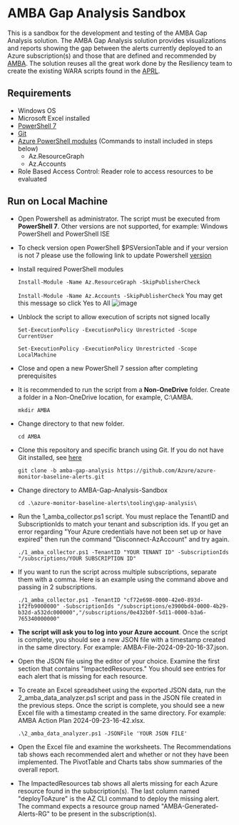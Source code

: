 
# AMBA Gap Analysis Sandbox

This is a sandbox for the development and testing of the AMBA Gap Analysis solution.  The AMBA Gap Analysis solution provides visualizations and reports showing the gap between the alerts currently deployed to an Azure subscription(s) and those that are defined and recommended by [AMBA](https://azure.github.io/azure-monitor-baseline-alerts/welcome/).  The solution reuses all the great work done by the Resiliency team to create the existing WARA scripts found in the [APRL](https://azure.github.io/Azure-Proactive-Resiliency-Library-v2/welcome/).

## Requirements

- Windows OS
- Microsoft Excel installed
- [PowerShell 7](https://learn.microsoft.com/en-us/powershell/scripting/install/installing-powershell?view=powershell-7.4)
- [Git](https://git-scm.com/download/win)
- [Azure PowerShell modules](https://learn.microsoft.com/en-us/powershell/azure/install-azps-windows?view=azps-12.1.0&tabs=powershell&pivots=windows-psgallery) (Commands to install included in steps below)
  - Az.ResourceGraph
  - Az.Accounts
- Role Based Access Control: Reader role to access resources to be evaluated

## Run on Local Machine

- Open Powershell as administrator.  The script must be executed from **PowerShell 7**. Other versions are not supported, for example: Windows PowerShell and PowerShell ISE
- To check version open PowerShell $PSVersionTable  and if your version is not 7 please use the following link to update Powershell [version](https://learn.microsoft.com/en-us/powershell/scripting/install/installing-powershell-on-windows?view=powershell-7.4)

- Install required PowerShell modules

    `` Install-Module -Name Az.ResourceGraph -SkipPublisherCheck ``

    `` Install-Module -Name Az.Accounts -SkipPublisherCheck ``
  You may get this message so click Yes to All
  ![image](https://github.com/user-attachments/assets/2013a9c9-8ddc-4723-be5b-666658ad6ea1)


- Unblock the script to allow execution of scripts not signed locally

    `` Set-ExecutionPolicy -ExecutionPolicy Unrestricted -Scope CurrentUser ``

    `` Set-ExecutionPolicy -ExecutionPolicy Unrestricted -Scope LocalMachine ``

- Close and open a new PowerShell 7 session after completing prerequisites

- It is recommended to run the script from a **Non-OneDrive** folder.  Create a folder in a Non-OneDrive location, for example, C:\AMBA.

    ``mkdir AMBA``

- Change directory to that new folder.

    ``cd AMBA``

- Clone this repository and specific branch using Git.  If you do not have Git installed, see [here](https://git-scm.com/download/win)

    ``
    git clone -b amba-gap-analysis https://github.com/Azure/azure-monitor-baseline-alerts.git
    ``

- Change directory to AMBA-Gap-Analysis-Sandbox

    ``
    cd .\azure-monitor-baseline-alerts\tooling\gap-analysis\
    ``

- Run the 1_amba_collector.ps1 script.  You must replace the TenantID and SubscriptionIds to match your tenant and subscription ids.  If you get an error regarding "Your Azure credentials have not been set up or have expired" then run the command "Disconnect-AzAccount" and try again.

    ``
    ./1_amba_collector.ps1 -TenantID "YOUR TENANT ID" -SubscriptionIds "/subscriptions/YOUR SUBSCRIPTION ID"
    ``

- If you want to run the script across multiple subscriptions, separate them with a comma.  Here is an example using the command above and passing in 2 subscriptions.

    ``
    ./1_amba_collector.ps1 -TenantID "cf72e698-0000-42e0-893d-1f2fb9000000" -SubscriptionIds "/subscriptions/e3900bd4-0000-4b29-b32d-a532dc000000","/subscriptions/0e432b0f-5d11-0000-b3a6-765340000000"
    ``

- **The script will ask you to log into your Azure account**.  Once the script is complete, you should see a new JSON file with a timestamp created in the same directory.  For example: AMBA-File-2024-09-20-16-37.json.

- Open the JSON file using the editor of your choice.  Examine the first section that contains "ImpactedResources."  You should see entries for each alert that is missing for each resource.

- To create an Excel spreadsheet using the exported JSON data, run the 2_amba_data_analyzer.ps1 script and pass in the JSON file created in the previous steps.  Once the script is complete, you should see a new Excel file with a timestamp created in the same directory.  For example: AMBA Action Plan 2024-09-23-16-42.xlsx.

    ``
    .\2_amba_data_analyzer.ps1 -JSONFile 'YOUR JSON FILE'
    ``

- Open the Excel file and examine the worksheets.  The Recommendations tab shows each recommended alert and whether or not they have been implemented.  The PivotTable and Charts tabs show summaries of the overall report.

- The ImpactedResources tab shows all alerts missing for each Azure resource found in the subscription(s).  The last column named "deployToAzure" is the AZ CLI command to deploy the missing alert.  The command expects a resource group named "AMBA-Generated-Alerts-RG" to be present in the subscription(s).
